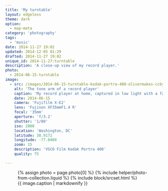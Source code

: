 ```yaml
---
title: 'My turntable'
layout: edgeless
theme: dark
option:
  - map-meta
category: 'photography'
tags:
  - 'music'
date: 2014-11-27 19:02
updated: 2014-12-05 01:29
drafted: 2014-11-27 19:02
unique_id: 2014-11-27:turntable
description: 'A close-up view of my record player.'
photo:
  - 2014-06-15-turntable
image:
  - src: /images/2014-06-15-turntable-kodak-portra-400-olivermakes-ccbync.jpg
    alt: 'The tone arm of a record player'
    caption: 'My record player at home, captured in low light with a fast lens. This photo was re-processed with VSCO Film 02 (Kodak Portra 400).'
    date: 2014-06-15
    camera: 'Fujifilm X-E2'
    lens: 'Fujinon XF35mmF1.4 R'
    focal: '35mm'
    aperture: 'f/3.2'
    shutter: '1/80'
    iso: 2000
    location: 'Washington, DC'
    latitude: 38.9172
    longitude: -77.0460
    zoom: 15
    description: 'VSCO Film Kodak Portra 400'
    quality: 75

---
```


<figure class="image--wide">
  {% assign photo = page.photo[0] %}
  {% include helper/photo-from-collection.liquid %}
  {% include block/srcset.html %}
  <figcaption>{{ image.caption | markdownify }}</figcaption>
</figure>
